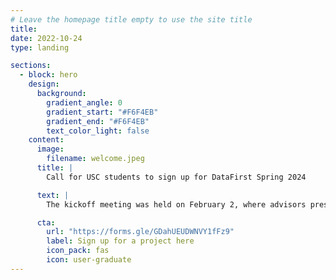 ```yaml
---
# Leave the homepage title empty to use the site title
title:
date: 2022-10-24
type: landing

sections:
  - block: hero
    design:
      background:
        gradient_angle: 0
        gradient_start: "#F6F4EB"
        gradient_end: "#F6F4EB"
        text_color_light: false
    content:
      image:
        filename: welcome.jpeg
      title: |
        Call for USC students to sign up for DataFirst Spring 2024

      text: |
        The kickoff meeting was held on February 2, where advisors presented the projects available for this semester.  The recording is available here: https://usc.zoom.us/rec/share/2BYda6iOIgoBcwrHQF02OCmXyYoz1w_j770k7pZ9txa1esCmvu9fKlcEd9ar77oy.fvkIAl4tqjZv3vae.

      cta:
        url: "https://forms.gle/GDahUEUDWNVY1fFz9"
        label: Sign up for a project here
        icon_pack: fas
        icon: user-graduate
---
```

